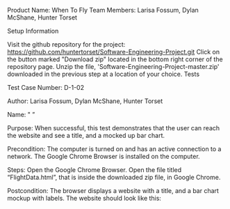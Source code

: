 Product Name: When To Fly Team Members: Larisa Fossum, Dylan McShane, Hunter Torset

Setup Information

Visit the github repository for the project: https://github.com/huntertorset/Software-Engineering-Project.git
Click on the button marked "Download zip" located in the bottom right corner of the repository page.
Unzip the file, 'Software-Engineering-Project-master.zip' downloaded in the previous step at a location of your choice.
Tests

Test Case Number: D-1-02

Author: Larisa Fossum, Dylan McShane, Hunter Torset

Name: "   ”

Purpose: When successful, this test demonstrates that the user can reach the website and see a title, and a mocked up bar chart.

Precondition: The computer is turned on and has an active connection to a network. The Google Chrome Browser is installed on the computer.

Steps: Open the Google Chrome Browser. Open the file titled “FlightData.html”, that is inside the downloaded zip file, in Google Chrome.

Postcondition: The browser displays a website with a title, and a bar chart mockup with labels. The website should look like this: